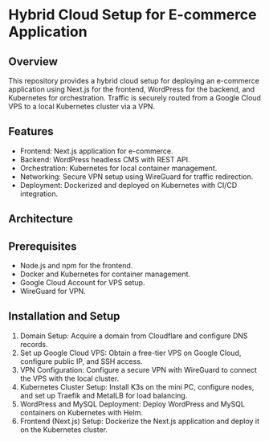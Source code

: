 # Hybrid Cloud Setup for E-commerce Application

## Overview
This repository provides a hybrid cloud setup for deploying an e-commerce application using Next.js for the frontend, WordPress for the backend, and Kubernetes for orchestration. Traffic is securely routed from a Google Cloud VPS to a local Kubernetes cluster via a VPN.

## Features
- Frontend: Next.js application for e-commerce.
- Backend: WordPress headless CMS with REST API.
- Orchestration: Kubernetes for local container management.
- Networking: Secure VPN setup using WireGuard for traffic redirection.
- Deployment: Dockerized and deployed on Kubernetes with CI/CD integration.

## Architecture

## Prerequisites
- Node.js and npm for the frontend.
- Docker and Kubernetes for container management.
- Google Cloud Account for VPS setup.
- WireGuard for VPN.

## Installation and Setup
  1. Domain Setup:
  Acquire a domain from Cloudflare and configure DNS records.
  2. Set up Google Cloud VPS:
  Obtain a free-tier VPS on Google Cloud, configure public IP, and SSH access.
  3. VPN Configuration:
  Configure a secure VPN with WireGuard to connect the VPS with the local cluster.
  4. Kubernetes Cluster Setup:
  Install K3s on the mini PC, configure nodes, and set up Traefik and MetalLB for load balancing.
  5. WordPress and MySQL Deployment:
  Deploy WordPress and MySQL containers on Kubernetes with Helm.
  6. Frontend (Next.js) Setup:
  Dockerize the Next.js application and deploy it on the Kubernetes cluster.

